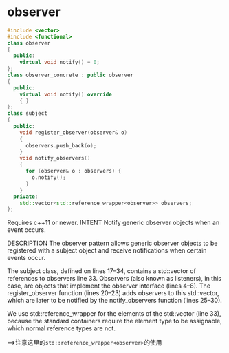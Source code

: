 # observer

```c++ {.numberLines}
#include <vector>
#include <functional>
class observer
{
  public:
    virtual void notify() = 0;
};
class observer_concrete : public observer
{
  public:
    virtual void notify() override
    { }
};
class subject
{
  public:
    void register_observer(observer& o)
    {
      observers.push_back(o);
    }
    void notify_observers()
    {
      for (observer& o : observers) {
        o.notify();
      }
    }
  private:
    std::vector<std::reference_wrapper<observer>> observers;
};
```

Requires c++11 or newer.
INTENT
Notify generic observer objects when an event occurs.

DESCRIPTION
The observer pattern allows generic observer objects to be registered with a subject object and receive notifications when certain events occur.

The subject class, defined on lines 17–34, contains a std::vector of references to observers line 33. Observers (also known as listeners), in this case, are objects that implement the observer interface (lines 4–8). The register_observer function (lines 20–23) adds observers to this std::vector, which are later to be notified by the notify_observers function (lines 25–30).

We use std::reference_wrapper for the elements of the std::vector (line 33), because the standard containers require the element type to be assignable, which normal reference types are not.

==>注意这里的`std::reference_wrapper<observer>`的使用
